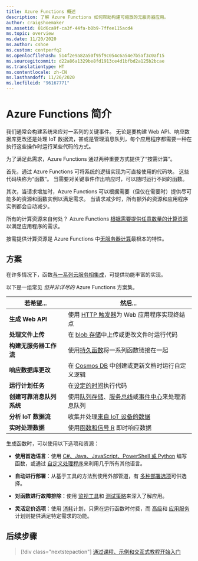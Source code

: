 ```yaml
---
title: Azure Functions 概述
description: 了解 Azure Functions 如何帮助构建可缩放的无服务器应用。
author: craigshoemaker
ms.assetid: 01d6ca9f-ca3f-44fa-b0b9-7ffee115acd4
ms.topic: overview
ms.date: 11/20/2020
ms.author: cshoe
ms.custom: contperfq2
ms.openlocfilehash: 514f2e9a82a50f95f9c054c6a54e7b5af3c0af15
ms.sourcegitcommit: d22a86a1329be8fd1913ce4d1bfbd2a125b2bcae
ms.translationtype: HT
ms.contentlocale: zh-CN
ms.lasthandoff: 11/26/2020
ms.locfileid: "96167771"
---
```

# <a name="introduction-to-azure-functions"></a>Azure Functions 简介

我们通常会构建系统来应对一系列的关键事件。 无论是要构建 Web API、响应数据库更改还是处理 IoT 数据流，甚或是管理消息队列，每个应用程序都需要一种在执行这些操作时运行某些代码的方式。

为了满足此需求，Azure Functions 通过两种重要方式提供了“按需计算”。

首先，通过 Azure Functions 可将系统的逻辑实现为可直接使用的代码块。 这些代码块称为“函数”。 当需要对关键事件作出响应时，可以随时运行不同的函数。

其次，当请求增加时，Azure Functions 可以根据需要（但仅在需要时）提供尽可能多的资源和函数实例以满足需求。 当请求减少时，所有额外的资源和应用程序实例都会自动减少。

所有的计算资源来自何处？ Azure Functions [根据需要提供任意数量的计算资源](./functions-scale.md)以满足应用程序的需求。

按需提供计算资源是 Azure Functions 中[无服务器计算](https://azure.microsoft.com/solutions/serverless/)最根本的特性。

## <a name="scenarios"></a>方案

在许多情况下，函数[与一系列云服务相集成](./functions-triggers-bindings.md)，可提供功能丰富的实现。

以下是一组常见 _但并非详尽的_ Azure Functions 方案集。

| 若希望... | 然后... |
| --- | --- |
| **生成 Web API** | 使用 [HTTP 触发器](./functions-bindings-http-webhook.md)为 Web 应用程序实现终结点 |
| **处理文件上传** | 在 [blob 存储](./functions-bindings-storage-blob.md)中上传或更改文件时运行代码 |
| **构建无服务器工作流** | 使用[持久函数](./durable/durable-functions-overview.md)将一系列函数链接在一起 |
| **响应数据库更改** | 在 [Cosmos DB](./functions-bindings-cosmosdb-v2.md) 中创建或更新文档时运行自定义逻辑 |
| **运行计划任务** | 在[设定的时间](./functions-bindings-timer.md)执行代码 |
| **创建可靠消息队列系统** | 使用[队列存储](./functions-bindings-storage-queue.md)、[服务总线](./functions-bindings-service-bus.md)或[事件中心](./functions-bindings-event-hubs.md)来处理消息队列 |
| **分析 IoT 数据流** | 收集并处理[来自 IoT 设备的数据](./functions-bindings-event-iot.md) |
| **实时处理数据** | 使用[函数和信号 R](./functions-bindings-signalr-service.md) 即时响应数据 |

生成函数时，可以使用以下选项和资源：

- **使用首选语言**：使用 [C#、Java、JavaScript、PowerShell 或 Python](./supported-languages.md) 编写函数，或通过 [自定义处理程序](./functions-custom-handlers.md)来利用几乎所有其他语言。

- **自动进行部署**：从基于工具的方法到使用外部管道，有 [多种部署选项](./functions-deployment-technologies.md)可供选择。

- **对函数进行故障排除**：使用 [监视工具](./functions-monitoring.md)和 [测试策略](./functions-test-a-function.md)来深入了解应用。

- **灵活定价选项**：使用 [消耗](./pricing.md)计划，只需在运行函数时付费，而 [高级](./pricing.md)和 [应用服务](./pricing.md)计划则提供满足特定需求的功能。

## <a name="next-steps"></a>后续步骤

> [!div class="nextstepaction"]
> [通过课程、示例和交互式教程开始入门](./functions-get-started.md)